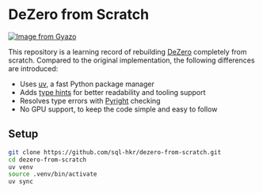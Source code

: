 # DeZero from Scratch

[![Image from Gyazo](https://i.gyazo.com/5d206a80f1ae158f2a2f9f5c56f1010e.png)](https://gyazo.com/5d206a80f1ae158f2a2f9f5c56f1010e)

This repository is a learning record of rebuilding [DeZero](https://github.com/oreilly-japan/deep-learning-from-scratch-3) completely from scratch.
Compared to the original implementation, the following differences are introduced:
- Uses [uv](https://docs.astral.sh/uv/), a fast Python package manager
- Adds [type hints](https://docs.python.org/ja/3/library/typing.html) for better readability and tooling support
- Resolves type errors with [Pyright](https://github.com/microsoft/pyright) checking
- No GPU support, to keep the code simple and easy to follow

## Setup

```bash
git clone https://github.com/sql-hkr/dezero-from-scratch.git
cd dezero-from-scratch
uv venv
source .venv/bin/activate
uv sync
```
